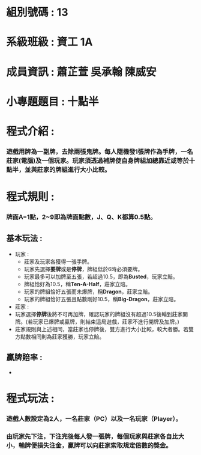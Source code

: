 # 組別號碼 : 13
# 系級班級 : 資工 1A
# 成員資訊 : 蕭芷萱 吳承翰 陳威安
# 小專題題目 : 十點半
# 程式介紹 :
### 遊戲用牌為一副牌，去除兩張鬼牌。每人隨機發1張牌作為手牌，一名莊家(電腦)及一個玩家。玩家須透過補牌使自身牌組加總靠近或等於十點半，並與莊家的牌組進行大小比較。
# 程式規則 :
### 牌面A=1點，2~9即為牌面點數，J、Q、K都算0.5點。
## 基本玩法 :
* 玩家 :
  * 莊家及玩家各獲得一張手牌。
  * 玩家先選擇**要牌**或是**停牌**，牌組低於6時必須要牌。
  * 玩家最多可以加牌至五張，若超過10.5，即為**Busted**，玩家立賠。
  * 牌組恰好為10.5，稱**Ten-A-Half**，莊家立賠。
  * 玩家的牌組恰好五張而未爆牌，稱**Dragon**，莊家立賠。
  * 玩家的牌組恰好五張且點數剛好10.5，稱**Big-Dragon**，莊家立賠。
* 莊家 :
 * 玩家選擇**停牌**後將不可再加牌，確認玩家的牌組沒有超過10.5後輪到莊家開牌。(若玩家已爆牌或贏牌，則結束這局遊戲，莊家不進行開牌及加牌。)
* 莊家規則與上述相同，當莊家也停牌後，雙方進行大小比較，較大者勝。若雙方點數相同則為莊家獲勝，玩家立賠。  
## 贏牌賠率 :
*
# 程式玩法 : 
### 遊戲人數設定為2人，一名莊家（PC）以及一名玩家（Player）。
### 由玩家先下注，下注完後每人發一張牌，每個玩家與莊家各自比大小，輸牌便損失注金，贏牌可以向莊家索取規定倍數的獎金。
